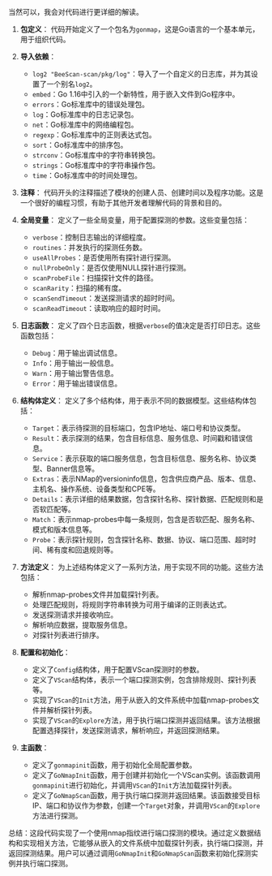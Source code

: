 当然可以，我会对代码进行更详细的解读。

1. **包定义**：
代码开始定义了一个包名为`gonmap`，这是Go语言的一个基本单元，用于组织代码。

2. **导入依赖**：


	* `log2 "BeeScan-scan/pkg/log"`：导入了一个自定义的日志库，并为其设置了一个别名`log2`。
	* `embed`：Go 1.16中引入的一个新特性，用于嵌入文件到Go程序中。
	* `errors`：Go标准库中的错误处理包。
	* `log`：Go标准库中的日志记录包。
	* `net`：Go标准库中的网络编程包。
	* `regexp`：Go标准库中的正则表达式包。
	* `sort`：Go标准库中的排序包。
	* `strconv`：Go标准库中的字符串转换包。
	* `strings`：Go标准库中的字符串操作包。
	* `time`：Go标准库中的时间处理包。
3. **注释**：
代码开头的注释描述了模块的创建人员、创建时间以及程序功能。这是一个很好的编程习惯，有助于其他开发者理解代码的背景和目的。

4. **全局变量**：
定义了一些全局变量，用于配置探测的参数。这些变量包括：


	* `verbose`：控制日志输出的详细程度。
	* `routines`：并发执行的探测任务数。
	* `useAllProbes`：是否使用所有探针进行探测。
	* `nullProbeOnly`：是否仅使用NULL探针进行探测。
	* `scanProbeFile`：扫描探针文件的路径。
	* `scanRarity`：扫描的稀有度。
	* `scanSendTimeout`：发送探测请求的超时时间。
	* `scanReadTimeout`：读取响应的超时时间。
5. **日志函数**：
定义了四个日志函数，根据`verbose`的值决定是否打印日志。这些函数包括：


	* `Debug`：用于输出调试信息。
	* `Info`：用于输出一般信息。
	* `Warn`：用于输出警告信息。
	* `Error`：用于输出错误信息。
6. **结构体定义**：
定义了多个结构体，用于表示不同的数据模型。这些结构体包括：


	* `Target`：表示待探测的目标端口，包含IP地址、端口号和协议类型。
	* `Result`：表示探测的结果，包含目标信息、服务信息、时间戳和错误信息。
	* `Service`：表示获取的端口服务信息，包含目标信息、服务名称、协议类型、Banner信息等。
	* `Extras`：表示NMap的versioninfo信息，包含供应商产品、版本、信息、主机名、操作系统、设备类型和CPE等。
	* `Details`：表示详细的结果数据，包含探针名称、探针数据、匹配规则和是否软匹配等。
	* `Match`：表示nmap-probes中每一条规则，包含是否软匹配、服务名称、模式和版本信息等。
	* `Probe`：表示探针规则，包含探针名称、数据、协议、端口范围、超时时间、稀有度和回退规则等。
7. **方法定义**：
为上述结构体定义了一系列方法，用于实现不同的功能。这些方法包括：


	* 解析nmap-probes文件并加载探针列表。
	* 处理匹配规则，将规则字符串转换为可用于编译的正则表达式。
	* 发送探测请求并接收响应。
	* 解析响应数据，提取服务信息。
	* 对探针列表进行排序。
8. **配置和初始化**：


	* 定义了`Config`结构体，用于配置VScan探测时的参数。
	* 定义了`VScan`结构体，表示一个端口探测实例，包含排除规则、探针列表等。
	* 实现了`VScan`的`Init`方法，用于从嵌入的文件系统中加载nmap-probes文件并解析探针列表。
	* 实现了`VScan`的`Explore`方法，用于执行端口探测并返回结果。该方法根据配置选择探针，发送探测请求，解析响应，并返回探测结果。
9. **主函数**：


	* 定义了`gonmapinit`函数，用于初始化全局配置参数。
	* 定义了`GoNmapInit`函数，用于创建并初始化一个VScan实例。该函数调用`gonmapinit`进行初始化，并调用`VScan`的`Init`方法加载探针列表。
	* 定义了`GoNmapScan`函数，用于执行端口探测并返回结果。该函数接受目标IP、端口和协议作为参数，创建一个`Target`对象，并调用`VScan`的`Explore`方法进行探测。

总结：这段代码实现了一个使用nmap指纹进行端口探测的模块。通过定义数据结构和实现相关方法，它能够从嵌入的文件系统中加载探针列表，执行端口探测，并返回探测结果。用户可以通过调用`GoNmapInit`和`GoNmapScan`函数来初始化探测实例并执行端口探测。